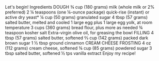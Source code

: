 Let's begin!
Ingredients
DOUGH
¾ cup (180 grams) milk (whole milk or 2% preferred)
2 ¼ teaspoons (one ¼-ounce package) quick-rise (instant) or active dry yeast*
¼ cup (50 grams) granulated sugar
4 tbsp (57 grams) salted butter, melted and cooled
1 large egg plus 1 large egg yolk, at room temperature
3 cups (360 grams) bread flour, plus more as needed
¾ teaspoon kosher salt
Extra-virgin olive oil, for greasing the bowl
FILLING
4 tbsp (57 grams) salted butter, softened
⅔ cup (142 grams) packed dark brown sugar
1 ½ tbsp ground cinnamon
CREAM CHEESE FROSTING
4 oz (112 grams) cream cheese, softened
¾ cup (85 grams) powdered sugar
3 tbsp salted butter, softened
½ tps vanilla extract
Enjoy my recipe!